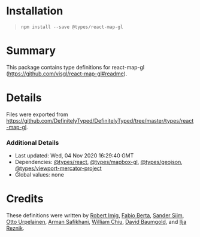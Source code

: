 # Installation
> `npm install --save @types/react-map-gl`

# Summary
This package contains type definitions for react-map-gl (https://github.com/visgl/react-map-gl#readme).

# Details
Files were exported from https://github.com/DefinitelyTyped/DefinitelyTyped/tree/master/types/react-map-gl.

### Additional Details
 * Last updated: Wed, 04 Nov 2020 16:29:40 GMT
 * Dependencies: [@types/react](https://npmjs.com/package/@types/react), [@types/mapbox-gl](https://npmjs.com/package/@types/mapbox-gl), [@types/geojson](https://npmjs.com/package/@types/geojson), [@types/viewport-mercator-project](https://npmjs.com/package/@types/viewport-mercator-project)
 * Global values: none

# Credits
These definitions were written by [Robert Imig](https://github.com/rimig), [Fabio Berta](https://github.com/fnberta), [Sander Siim](https://github.com/sandersiim), [Otto Urpelainen](https://github.com/oturpe), [Arman Safikhani](https://github.com/Arman92), [William Chiu](https://github.com/chiuhow), [David Baumgold](https://github.com/singingwolfboy), and [Ilja Reznik](https://github.com/ireznik).
